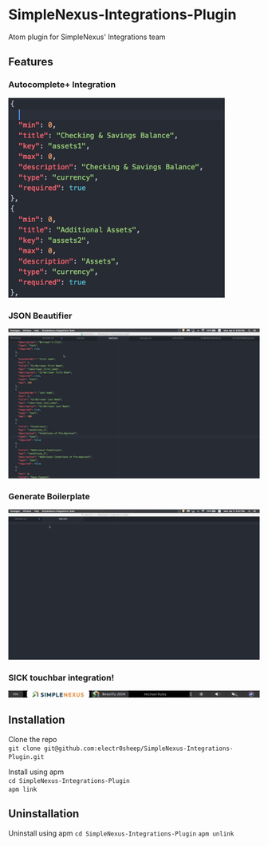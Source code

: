 # SimpleNexus-Integrations-Plugin
Atom plugin for SimpleNexus' Integrations team

## Features
### Autocomplete+ Integration
![Autocomplete Gif](./resources/SimpleNexus-Integrations-Plugin-autocomplete.gif)

### JSON Beautifier
![JSON Beautifier Gif](./resources/SimpleNexus-Integrations-Plugin-beautify.gif)

### Generate Boilerplate
![Boilerplate Gif](./resources/SimpleNexus-Integrations-Plugin-boilerplate.gif)

### SICK touchbar integration!
![Touchbar PNG](./resources/SimpleNexus-Integrations-Plugin-touchbar.png)

## Installation
Clone the repo  
`git clone git@github.com:electr0sheep/SimpleNexus-Integrations-Plugin.git`

Install using apm  
`cd SimpleNexus-Integrations-Plugin`  
`apm link`

## Uninstallation
Uninstall using apm
`cd SimpleNexus-Integrations-Plugin`
`apm unlink`
